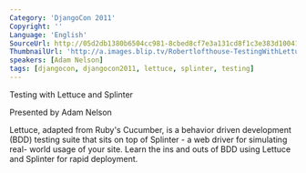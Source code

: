 ```yaml
---
Category: 'DjangoCon 2011'
Copyright: ''
Language: 'English'
SourceUrl: http://05d2db1380b6504cc981-8cbed8cf7e3a131cd8f1c3e383d10041.r93.cf2.rackcdn.com/djangocon-2011/106_testing-with-lettuce-and-splinter.m4v
ThumbnailUrl: 'http://a.images.blip.tv/Robertlofthouse-TestingWithLettuceAndSplinter801-433.jpg'
speakers: [Adam Nelson]
tags: [djangocon, djangocon2011, lettuce, splinter, testing]
---
```

Testing with Lettuce and Splinter

Presented by Adam Nelson

Lettuce, adapted from Ruby's Cucumber, is a behavior driven development (BDD)
testing suite that sits on top of Splinter - a web driver for simulating real-
world usage of your site. Learn the ins and outs of BDD using Lettuce and
Splinter for rapid deployment.

